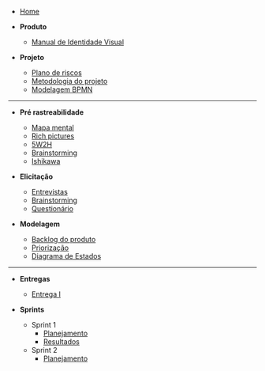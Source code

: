 - [Home](README.md "Animalesco Docs")

- **Produto**
  - [Manual de Identidade Visual](pages/identidade_visual.md)

- **Projeto**
  - [Plano de riscos](pages/plano-de-riscos.md)
  - [Metodologia do projeto](pages/metodologia-do-projeto.md)
  - [Modelagem BPMN](pages/bpmn.md)

---

- **Pré rastreabilidade**
  - [Mapa mental](pages/mapa-mental.md)
  - [Rich pictures](pages/rich-pictures.md)
  - [5W2H](pages/5W2H.md)
  - [Brainstorming](pages/brainstorming.md)
  - [Ishikawa](pages/ishikawa.md)

- **Elicitação**
  - [Entrevistas](pages/entrevistas.md)
  - [Brainstorming](pages/brainstorming_elicitation.md)
  - [Questionário](pages/questionario.md)

- **Modelagem**
  - [Backlog do produto](pages/backlog-do-produto.md)
  - [Priorização](pages/priorizacao.md)
  - [Diagrama de Estados](pages/state-diagram.md)


---


- **Entregas**
  - [Entrega I](pages/entregas/entrega1.md)

- **Sprints**
  - Sprint 1
    - [Planejamento](sprints/sprint1/planejamento.md)
    - [Resultados](sprints/sprint1/resultados.md)
  - Sprint 2
    - [Planejamento](sprints/sprint2/planejamento.md)
